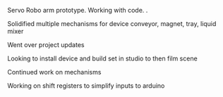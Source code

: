 Servo Robo arm prototype. Working with code. .

Solidified multiple mechanisms for device
conveyor, magnet, tray, liquid mixer

Went over project updates

Looking to install device and build set in studio to then film scene 

Continued work on mechanisms 

Working on shift registers to simplify inputs to arduino